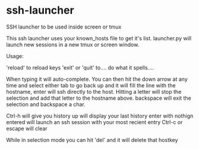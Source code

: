 ssh-launcher
============

SSH launcher to be used inside screen or tmux


This ssh launcher uses your known_hosts file to get it's list. launcher.py will launch new sessions in a new tmux or screen window.


Usage:

'reload' to reload keys
'exit' or 'quit' to.... do what it spells....

When typing it will auto-complete. You can then hit the down arrow at any time and select either tab to go back up and it will fill the line with the hostname, enter will ssh directly to the host. Hitting a letter will stop the selection and add that letter to the hostname above. backspace will exit the selection and backspace a char.

Ctrl-h will give you history
up will display your last history
enter with nothign entered will launch an ssh session with your most recient entry
Ctrl-c or escape will clear


While in selection mode you can hit 'del' and it will delete that hostkey

